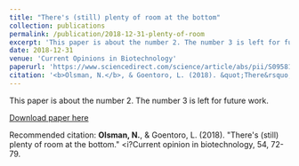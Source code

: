 ```yaml
---
title: "There's (still) plenty of room at the bottom"
collection: publications
permalink: /publication/2018-12-31-plenty-of-room
excerpt: 'This paper is about the number 2. The number 3 is left for future work.'
date: 2018-12-31
venue: 'Current Opinions in Biotechnology'
paperurl: 'https://www.sciencedirect.com/science/article/abs/pii/S095816691730263X'
citation: '<b>Olsman, N.</b>, & Goentoro, L. (2018). &quot;There&rsquo;s (still) plenty of room at the bottom.&quot; in <i>Current opinion in biotechnology</i>, 54, 72-79.'
---
```


This paper is about the number 2. The number 3 is left for future work.

[Download paper here](https://www.sciencedirect.com/science/article/abs/pii/S095816691730263X)

Recommended citation: <b>Olsman, N.</b>, & Goentoro, L. (2018). &quot;There's (still) plenty of room at the bottom.&quot; <i?Current opinion in biotechnology</i>, 54, 72-79.
